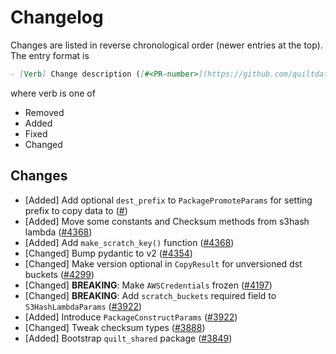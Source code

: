 <!-- markdownlint-disable line-length -->
# Changelog

Changes are listed in reverse chronological order (newer entries at the top).
The entry format is

```markdown
- [Verb] Change description ([#<PR-number>](https://github.com/quiltdata/quilt/pull/<PR-number>))
```

where verb is one of

- Removed
- Added
- Fixed
- Changed

## Changes

- [Added] Add optional `dest_prefix` to `PackagePromoteParams` for setting prefix to copy data to ([#](https://github.com/quiltdata/quilt/pull/))
- [Added] Move some constants and Checksum methods from s3hash lambda ([#4368](https://github.com/quiltdata/quilt/pull/4368))
- [Added] Add `make_scratch_key()` function ([#4368](https://github.com/quiltdata/quilt/pull/4368))
- [Changed] Bump pydantic to v2 ([#4354](https://github.com/quiltdata/quilt/pull/4354))
- [Changed] Make version optional in `CopyResult` for unversioned dst buckets ([#4299](https://github.com/quiltdata/quilt/pull/4299))
- [Changed] **BREAKING**: Make `AWSCredentials` frozen ([#4197](https://github.com/quiltdata/quilt/pull/4197))
- [Changed] **BREAKING**: Add `scratch_buckets` required field to `S3HashLambdaParams` ([#3922](https://github.com/quiltdata/quilt/pull/3922))
- [Added] Introduce `PackageConstructParams` ([#3922](https://github.com/quiltdata/quilt/pull/3922))
- [Changed] Tweak checksum types ([#3888](https://github.com/quiltdata/quilt/pull/3888))
- [Added] Bootstrap `quilt_shared` package ([#3849](https://github.com/quiltdata/quilt/pull/3849))

